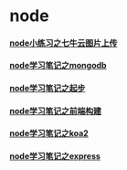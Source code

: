 # node

#### [node小练习之七牛云图片上传](/node/node小练习之七牛云图片上传.md)
#### [node学习笔记之mongodb](/node/node学习笔记之mongodb.md)
#### [node学习笔记之起步](/node/node学习笔记之起步.md)
#### [node学习笔记之前端构建](/node/node学习笔记之前端构建.md)
#### [node学习笔记之koa2](/node/node学习笔记之koa2.md)
#### [node学习笔记之express](/node/node学习笔记之express.md)

